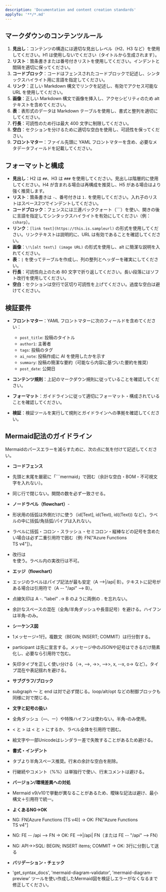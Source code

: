 ```yaml
---
description: 'Documentation and content creation standards'
applyTo: '**/*.md'
---
```


## マークダウンのコンテンツルール  
1. **見出し**：コンテンツの構造には適切な見出しレベル（H2、H3 など）を使用してください。H1 は使用しないでください（タイトルから生成されます）。    
2. **リスト**：箇条書きまたは番号付きリストを使用してください。インデントと間隔を適切に保ってください。    
3. **コードブロック**：コードはフェンスされたコードブロックで記述し、シンタックスハイライト用に言語を指定してください。    
4. **リンク**：正しい Markdown 構文でリンクを記述し、有効でアクセス可能な URL を使用してください。    
5. **画像**：正しい Markdown 構文で画像を挿入し、アクセシビリティのため alt テキストを含めてください。    
6. **表**：表形式のデータは Markdown テーブルを使用し、書式と整列を適切にしてください。    
7. **行長**：可読性のため行は最大 400 文字に制限してください。    
8. **空白**：セクションを分けるために適切な空白を使用し、可読性を保ってください。    
9. **フロントマター**：ファイル先頭に YAML フロントマターを含め、必要なメタデータフィールドを記載してください。  
  
## フォーマットと構成  
- **見出し**：H2 は `##`、H3 は `###` を使用してください。見出しは階層的に使用してください。H4 が含まれる場合は再構成を推奨し、H5 がある場合はより強く推奨します。    
- **リスト**：箇条書きは `-`、番号付きは `1.` を使用してください。入れ子のリストはスペース2つでインデントしてください。    
- **コードブロック**：フェンスには三連バッククォート（```）を使い、開きの後に言語を指定してシンタックスハイライトを有効にしてください（例：`csharp`）。    
- **リンク**：`[link text](https://this.is.sampleurl)` の形式を使用してください。リンクテキストは説明的に、URL は有効であることを確認してください。    
- **画像**：`\!\[alt text\] (image URL)` の形式を使用し、alt に簡潔な説明を入れてください。    
- **表**：`|` を使ってテーブルを作成し、列の整列とヘッダーを確実にしてください。    
- **行長**：可読性向上のため 80 文字で折り返してください。長い段落にはソフト改行を使用してください。    
- **空白**：セクションは空行で区切り可読性を上げてください。過度な空白は避けてください。  
  
## 検証要件  
- **フロントマター**：YAML フロントマターに次のフィールドを含めてください：  
  - `post_title`: 投稿のタイトル  
  - `author1`: 主著者  
  - `tags`: 投稿のタグ  
  - `ai_note`: 投稿作成に AI を使用したかを示す  
  - `summary`: 投稿の簡潔な要約（可能なら内容に基づいた要約を推奨）  
  - `post_date`: 公開日  
  
- **コンテンツ規則**：上記のマークダウン規則に従っていることを確認してください。    
- **フォーマット**：ガイドラインに従って適切にフォーマット・構成されていることを確認してください。    
- **検証**：検証ツールを実行して規則とガイドラインへの準拠を確認してください。

## Mermaid記法のガイドライン

Mermaidのパースエラーを減らすために、次の点に気を付けて記述してください。

- **コードフェンス**
 - 先頭と末尾を厳密に「```mermaid」で囲む（余計な空白・BOM・不可視文字を入れない）。
 - 同じ行で閉じない。開閉の数を必ず一致させる。

- **ノードラベル（flowchart）**-
 - 形状用の括弧は外側だけに使う（id[Text], id(Text), id((Text)) など）。ラベルの中に括弧/角括弧/パイプは入れない。
 - ラベルに括弧・コロン・スラッシュ・セミコロン・縦棒などの記号を含めたい場合は必ず二重引用符で囲む（例: FN["Azure Functions<br/>TS v4"]）。
 - 改行は <br/> を使う。ラベル内の実改行は不可。

- **エッジ（flowchart）**
 - エッジのラベルはパイプ記法が最も安定（A -->|/api| B）。テキストに記号がある場合は引用符で（A -- "/api" --> B）。
 - 点線矢印は A -. "label" .-> B のように両側の . を忘れない。
 - 余計なスペースの混在（全角/半角ダッシュや長音記号）を避ける。ハイフンは半角-のみ。

- **シーケンス図**
 - 1メッセージ=1行。複数文（BEGIN; INSERT; COMMIT）は行分割する。
 - participant は先に宣言する。メッセージ中のJSONや記号はできるだけ簡素化し、必要なら引用符で包む。
 - 矢印タイプを正しく使い分ける（->, -->, ->>, -->>, x, --x, o-> など）。タイプ混在や表記揺れを避ける。

- **サブグラフ/ブロック**
 - subgraph ～ と end は対で必ず閉じる。loop/alt/opt などの制御ブロックも同様に対で閉じる。

- **文字と記号の扱い**
 - 全角ダッシュ（—、ー）や特殊ハイフンは使わない。半角-のみ使用。
 - < と > は < と > にするか、ラベル全体を引用符で囲む。
 - 絵文字や一部Unicodeはレンダラー差で失敗することがあるため避ける。

- **書式・インデント**
 - タブより半角スペース推奨。行末の余計な空白を削除。
 - 行継続やコメント（%%）は単独行で使い、行末コメントは避ける。

- **バージョン/環境差異への対処**
 - Mermaid v9/v10で挙動が異なることがあるため、曖昧な記法は避け、最小構文＋引用符で統一。

- **よくあるNG→OK**
 - NG: FN[Azure Functions (TS v4)] → OK: FN["Azure Functions<br/>TS v4"]
 - NG: FE -- /api --> FN → OK: FE -->|/api| FN（または FE -- "/api" --> FN）
 - NG: API->>SQL: BEGIN; INSERT items; COMMIT → OK: 3行に分割して送る

- **バリデーション・チェック**
 - 'get_syntax_docs', 'mermaid-diagram-validator', 'mermaid-diagram-preview' ツールを使い作成したMermaid図を検証しエラーがなくなるまで修正してください。
 